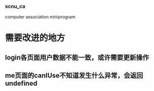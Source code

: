 ### scnu_ca
computer association miniprogram

# 需要改进的地方
## login各页面用户数据不能一致，或许需要更新操作
## me页面的canIUse不知道发生什么异常，会返回undefined